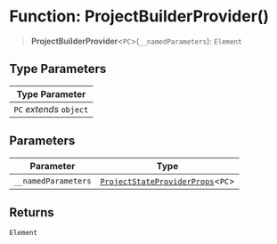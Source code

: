 # Function: ProjectBuilderProvider()

> **ProjectBuilderProvider**\<`PC`\>(`__namedParameters`): `Element`

## Type Parameters

| Type Parameter |
| ------ |
| `PC` *extends* `object` |

## Parameters

| Parameter | Type |
| ------ | ------ |
| `__namedParameters` | [`ProjectStateProviderProps`](../type-aliases/ProjectStateProviderProps.md)\<`PC`\> |

## Returns

`Element`

